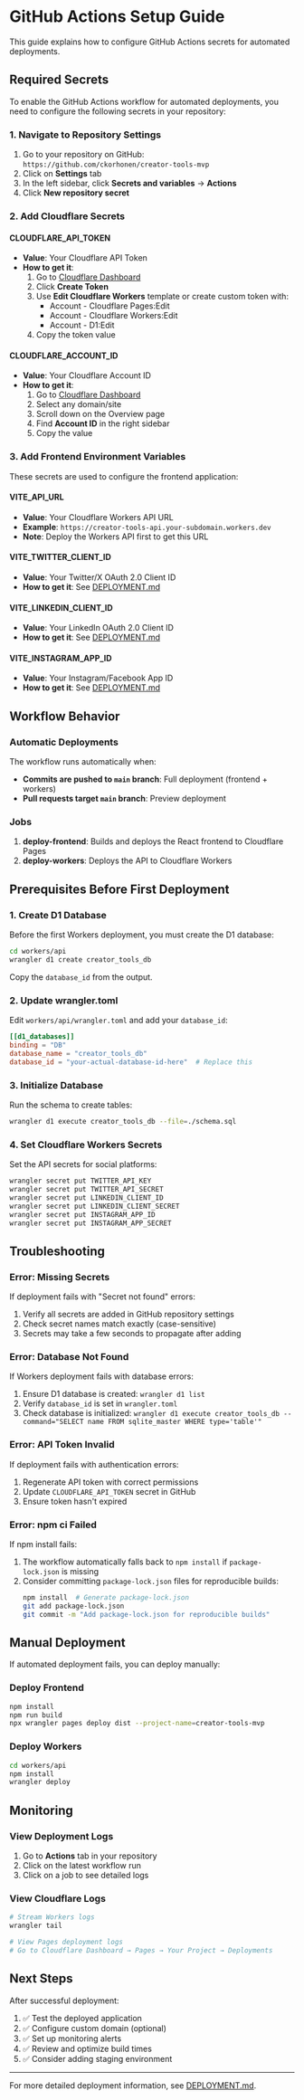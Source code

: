 # GitHub Actions Setup Guide

This guide explains how to configure GitHub Actions secrets for automated deployments.

## Required Secrets

To enable the GitHub Actions workflow for automated deployments, you need to configure the following secrets in your repository:

### 1. Navigate to Repository Settings
1. Go to your repository on GitHub: `https://github.com/ckorhonen/creator-tools-mvp`
2. Click on **Settings** tab
3. In the left sidebar, click **Secrets and variables** → **Actions**
4. Click **New repository secret**

### 2. Add Cloudflare Secrets

#### CLOUDFLARE_API_TOKEN
- **Value**: Your Cloudflare API Token
- **How to get it**:
  1. Go to [Cloudflare Dashboard](https://dash.cloudflare.com/profile/api-tokens)
  2. Click **Create Token**
  3. Use **Edit Cloudflare Workers** template or create custom token with:
     - Account - Cloudflare Pages:Edit
     - Account - Cloudflare Workers:Edit
     - Account - D1:Edit
  4. Copy the token value

#### CLOUDFLARE_ACCOUNT_ID
- **Value**: Your Cloudflare Account ID
- **How to get it**:
  1. Go to [Cloudflare Dashboard](https://dash.cloudflare.com/)
  2. Select any domain/site
  3. Scroll down on the Overview page
  4. Find **Account ID** in the right sidebar
  5. Copy the value

### 3. Add Frontend Environment Variables

These secrets are used to configure the frontend application:

#### VITE_API_URL
- **Value**: Your Cloudflare Workers API URL
- **Example**: `https://creator-tools-api.your-subdomain.workers.dev`
- **Note**: Deploy the Workers API first to get this URL

#### VITE_TWITTER_CLIENT_ID
- **Value**: Your Twitter/X OAuth 2.0 Client ID
- **How to get it**: See [DEPLOYMENT.md](./DEPLOYMENT.md#twitterx-api-setup)

#### VITE_LINKEDIN_CLIENT_ID
- **Value**: Your LinkedIn OAuth 2.0 Client ID
- **How to get it**: See [DEPLOYMENT.md](./DEPLOYMENT.md#linkedin-api-setup)

#### VITE_INSTAGRAM_APP_ID
- **Value**: Your Instagram/Facebook App ID
- **How to get it**: See [DEPLOYMENT.md](./DEPLOYMENT.md#instagram-api-setup)

## Workflow Behavior

### Automatic Deployments

The workflow runs automatically when:
- **Commits are pushed to `main` branch**: Full deployment (frontend + workers)
- **Pull requests target `main` branch**: Preview deployment

### Jobs

1. **deploy-frontend**: Builds and deploys the React frontend to Cloudflare Pages
2. **deploy-workers**: Deploys the API to Cloudflare Workers

## Prerequisites Before First Deployment

### 1. Create D1 Database

Before the first Workers deployment, you must create the D1 database:

```bash
cd workers/api
wrangler d1 create creator_tools_db
```

Copy the `database_id` from the output.

### 2. Update wrangler.toml

Edit `workers/api/wrangler.toml` and add your `database_id`:

```toml
[[d1_databases]]
binding = "DB"
database_name = "creator_tools_db"
database_id = "your-actual-database-id-here"  # Replace this
```

### 3. Initialize Database

Run the schema to create tables:

```bash
wrangler d1 execute creator_tools_db --file=./schema.sql
```

### 4. Set Cloudflare Workers Secrets

Set the API secrets for social platforms:

```bash
wrangler secret put TWITTER_API_KEY
wrangler secret put TWITTER_API_SECRET
wrangler secret put LINKEDIN_CLIENT_ID
wrangler secret put LINKEDIN_CLIENT_SECRET
wrangler secret put INSTAGRAM_APP_ID
wrangler secret put INSTAGRAM_APP_SECRET
```

## Troubleshooting

### Error: Missing Secrets

If deployment fails with "Secret not found" errors:
1. Verify all secrets are added in GitHub repository settings
2. Check secret names match exactly (case-sensitive)
3. Secrets may take a few seconds to propagate after adding

### Error: Database Not Found

If Workers deployment fails with database errors:
1. Ensure D1 database is created: `wrangler d1 list`
2. Verify `database_id` is set in `wrangler.toml`
3. Check database is initialized: `wrangler d1 execute creator_tools_db --command="SELECT name FROM sqlite_master WHERE type='table'"`

### Error: API Token Invalid

If deployment fails with authentication errors:
1. Regenerate API token with correct permissions
2. Update `CLOUDFLARE_API_TOKEN` secret in GitHub
3. Ensure token hasn't expired

### Error: npm ci Failed

If npm install fails:
1. The workflow automatically falls back to `npm install` if `package-lock.json` is missing
2. Consider committing `package-lock.json` files for reproducible builds:
   ```bash
   npm install  # Generate package-lock.json
   git add package-lock.json
   git commit -m "Add package-lock.json for reproducible builds"
   ```

## Manual Deployment

If automated deployment fails, you can deploy manually:

### Deploy Frontend
```bash
npm install
npm run build
npx wrangler pages deploy dist --project-name=creator-tools-mvp
```

### Deploy Workers
```bash
cd workers/api
npm install
wrangler deploy
```

## Monitoring

### View Deployment Logs

1. Go to **Actions** tab in your repository
2. Click on the latest workflow run
3. Click on a job to see detailed logs

### View Cloudflare Logs

```bash
# Stream Workers logs
wrangler tail

# View Pages deployment logs
# Go to Cloudflare Dashboard → Pages → Your Project → Deployments
```

## Next Steps

After successful deployment:

1. ✅ Test the deployed application
2. ✅ Configure custom domain (optional)
3. ✅ Set up monitoring alerts
4. ✅ Review and optimize build times
5. ✅ Consider adding staging environment

---

For more detailed deployment information, see [DEPLOYMENT.md](./DEPLOYMENT.md).

